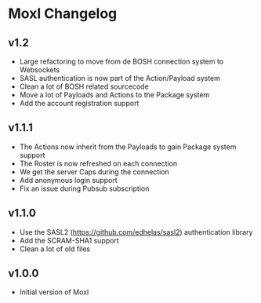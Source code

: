 Moxl Changelog
================

v1.2
---------------------------
 * Large refactoring to move from de BOSH connection system to Websockets
 * SASL authentication is now part of the Action/Payload system
 * Clean a lot of BOSH related sourcecode
 * Move a lot of Payloads and Actions to the Package system
 * Add the account registration support

v1.1.1
---------------------------
 * The Actions now inherit from the Payloads to gain Package system support
 * The Roster is now refreshed on each connection
 * We get the server Caps during the connection
 * Add anonymous login support
 * Fix an issue during Pubsub subscription

v1.1.0
---------------------------

 * Use the SASL2 (https://github.com/edhelas/sasl2) authentication library
 * Add the SCRAM-SHA1 support
 * Clean a lot of old files

v1.0.0
---------------------------

 * Initial version of Moxl

